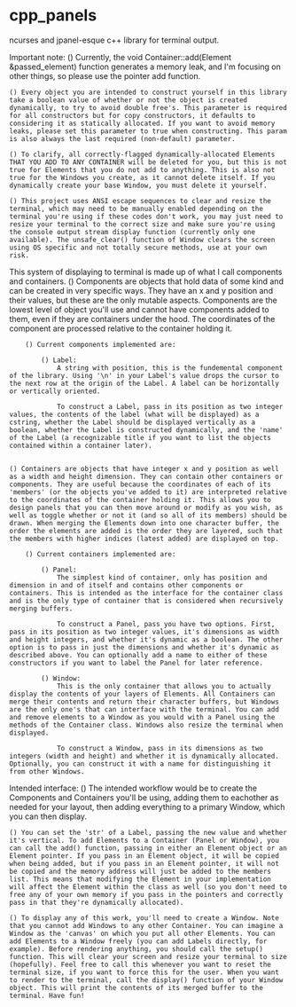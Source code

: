 # cpp_panels
ncurses and jpanel-esque c++ library for terminal output.

Important note:
    () Currently, the void Container::add(Element &passed_element) function generates a memory leak, and I'm focusing on other things, so please use the pointer add function.
    
    () Every object you are intended to construct yourself in this library take a boolean value of whether or not the object is created dynamically, to try to avoid double free's. This parameter is required for all constructors but for copy constructors, it defaults to considering it as statically allocated. If you want to avoid memory leaks, please set this parameter to true when constructing. This param is also always the last required (non-default) parameter.

    () To clarify, all correctly-flagged dynamically-allocated Elements THAT YOU ADD TO ANY CONTAINER will be deleted for you, but this is not true for Elements that you do not add to anything. This is also not true for the Windows you create, as it cannot delete itself. If you dynamically create your base Window, you must delete it yourself.

    () This project uses ANSI escape sequences to clear and resize the terminal, which may need to be manually enabled depending on the terminal you're using if these codes don't work, you may just need to resize your terminal to the correct size and make sure you're using the console output stream display function (currently only one available). The unsafe_clear() function of Window clears the screen using OS specific and not totally secure methods, use at your own risk.


This system of displaying to terminal is made up of what I call components and containers.
    () Components are objects that hold data of some kind and can be created in very specific ways. They have an x and y position and their values, but these are the only mutable aspects. Components are the lowest level of object you'll use and cannot have components added to them, even if they are containers under the hood. The coordinates of the component are processed relative to the container holding it.

        () Current components implemented are:

            () Label:
                A string with position, this is the fundemental component of the library. Using '\n' in your Label's value drops the cursor to the next row at the origin of the Label. A label can be horizontally or vertically oriented.
                
                To construct a Label, pass in its position as two integer values, the contents of the label (what will be displayed) as a cstring, whether the Label should be displayed vertically as a boolean, whether the Label is constructed dynamically, and the 'name' of the Label (a recognizable title if you want to list the objects contained within a container later).
    

    () Containers are objects that have integer x and y position as well as a width and height dimension. They can contain other containers or components. They are useful because the coordinates of each of its 'members' (or the objects you've added to it) are interpreted relative to the coordinates of the container holding it. This allows you to design panels that you can then move around or modify as you wish, as well as toggle whether or not it (and so all of its members) should be drawn. When merging the Elements down into one character buffer, the order the elements are added is the order they are layered, such that the members with higher indices (latest added) are displayed on top.
        
        () Current containers implemented are:

            () Panel:
                The simplest kind of container, only has position and dimension in and of itself and contains other components or containers. This is intended as the interface for the container class and is the only type of container that is considered when recursively merging buffers.

                To construct a Panel, pass you have two options. First, pass in its position as two integer values, it's dimensions as width and height integers, and whether it's dynamic as a boolean. The other option is to pass in just the dimensions and whether it's dynamic as described above. You can optionally add a name to either of these constructors if you want to label the Panel for later reference.
            
            () Window:
                This is the only container that allows you to actually display the contents of your layers of Elements. All Containers can merge their contents and return their character buffers, but Windows are the only one's that can interface with the terminal. You can add and remove elements to a Window as you would with a Panel using the methods of the Container class. Windows also resize the terminal when displayed.

                To construct a Window, pass in its dimensions as two integers (width and height) and whether it is dynamically allocated. Optionally, you can construct it with a name for distinguishing it from other Windows.


Intended interface:
    () The intended workflow would be to create the Components and Containers you'll be using, adding them to eachother as needed for your layout, then adding everything to a primary Window, which you can then display.
    
    () You can set the 'str' of a Label, passing the new value and whether it's vertical. To add Elements to a Container (Panel or Window), you can call the add() function, passing in either an Element object or an Element pointer. If you pass in an Element object, it will be copied when being added, but if you pass in an Element pointer, it will not be copied and the memory address will just be added to the members list. This means that modifying the Element in your implementation will affect the Element within the class as well (so you don't need to free any of your own memory if you pass in the pointers and correctly pass in that they're dynamically allocated).
    
    () To display any of this work, you'll need to create a Window. Note that you cannot add Windows to any other Container. You can imagine a Window as the 'canvas' on which you put all other Elements. You can add Elements to a Window freely (you can add Labels directly, for example). Before rendering anything, you should call the setup() function. This will clear your screen and resize your terminal to size (hopefully). Feel free to call this whenever you want to reset the terminal size, if you want to force this for the user. When you want to render to the terminal, call the display() function of your Window object. This will print the contents of its merged buffer to the terminal. Have fun!